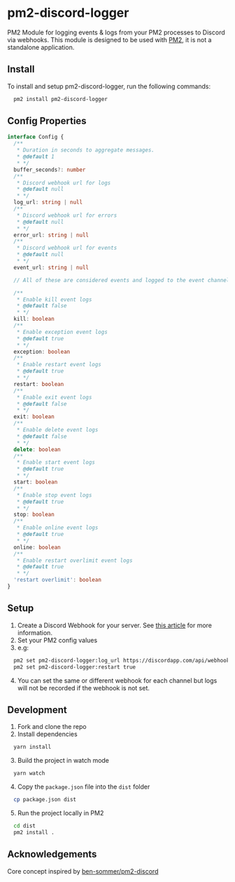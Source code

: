 # pm2-discord-logger

PM2 Module for logging events & logs from your PM2 processes to Discord via webhooks. This module is designed to be used with [PM2](https://pm2.keymetrics.io/), it is not a standalone application.

## Install

To install and setup pm2-discord-logger, run the following commands:

```bash
  pm2 install pm2-discord-logger
```

## Config Properties

```ts
interface Config {
  /**
   * Duration in seconds to aggregate messages.
   * @default 1
   * */
  buffer_seconds?: number
  /**
   * Discord webhook url for logs
   * @default null
   * */
  log_url: string | null
  /**
   * Discord webhook url for errors
   * @default null
   * */
  error_url: string | null
  /**
   * Discord webhook url for events
   * @default null
   * */
  event_url: string | null

  // All of these are considered events and logged to the event channel

  /**
   * Enable kill event logs
   * @default false
   * */
  kill: boolean
  /**
   * Enable exception event logs
   * @default true
   * */
  exception: boolean
  /**
   * Enable restart event logs
   * @default true
   * */
  restart: boolean
  /**
   * Enable exit event logs
   * @default false
   * */
  exit: boolean
  /**
   * Enable delete event logs
   * @default false
   * */
  delete: boolean
  /**
   * Enable start event logs
   * @default true
   * */
  start: boolean
  /**
   * Enable stop event logs
   * @default true
   * */
  stop: boolean
  /**
   * Enable online event logs
   * @default true
   * */
  online: boolean
  /**
   * Enable restart overlimit event logs
   * @default true
   * */
  'restart overlimit': boolean
}
```

## Setup

1. Create a Discord Webhook for your server. See [this article](https://support.discordapp.com/hc/en-us/articles/228383668-Intro-to-Webhooks) for more information.
2. Set your PM2 config values
3. e.g:

```bash
  pm2 set pm2-discord-logger:log_url https://discordapp.com/api/webhooks/123456789/abcdefghijklmnopqrstuvwxyz
  pm2 set pm2-discord-logger:restart true
```

4. You can set the same or different webhook for each channel but logs will not be recorded if the webhook is not set.

## Development

1. Fork and clone the repo
2. Install dependencies

```bash
  yarn install
```

3. Build the project in watch mode

```bash
  yarn watch
```

4. Copy the `package.json` file into the `dist` folder

```bash
  cp package.json dist
```

5. Run the project locally in PM2

```bash
  cd dist
  pm2 install .
```

## Acknowledgements

Core concept inspired by [ben-sommer/pm2-discord](https://github.com/ben-sommer/pm2-discord-webhook)
